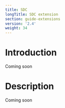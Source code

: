 ```yaml
---
title: SDC
longTitle: SDC extension
section: guide-extensions
version: '2.4'
weight: 34
---
```

# Introduction

Coming soon

# Description

Coming soon
